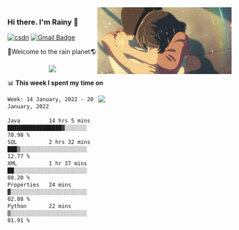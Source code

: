 <img  align='right' height="150" src="https://github.com/LikeRainDay/LikeRainDay/blob/master/pic/img_rain_1.gif?raw=true">



### Hi there. I'm Rainy :lemon:

[![csdn](https://img.shields.io/badge/-csdn-c14438?style=flat-square&logo=c&logoColor=white)](https://blog.csdn.net/qq_15807167)
[![Gmail Badge](https://img.shields.io/badge/-gmail-c14438?style=flat-square&logo=Gmail&logoColor=white&link=mailto:houshuai0816@gmail.com)](mailto:houshuai0816@gmail.com)

🚀Welcome to the rain planet🌎

<center>
<img align='center'  src="https://source.unsplash.com/random/1200x600">
</center>

📊 **This week I spent my time on**

<img align='right'   width="300" src="https://github-readme-stats.vercel.app/api?username=LikeRainDay&show_icons=true&title_color=fff&icon_color=79ff97&text_color=9f9f9f&bg_color=151515">

<!--START_SECTION:waka-->
```text
Week: 14 January, 2022 - 20 January, 2022

Java         14 hrs 5 mins   █████████████████▓░░░░░░░   70.98 % 
SQL          2 hrs 32 mins   ███▒░░░░░░░░░░░░░░░░░░░░░   12.77 % 
XML          1 hr 37 mins    ██░░░░░░░░░░░░░░░░░░░░░░░   08.20 % 
Properties   24 mins         ▓░░░░░░░░░░░░░░░░░░░░░░░░   02.08 % 
Python       22 mins         ▒░░░░░░░░░░░░░░░░░░░░░░░░   01.91 % 
```
<!--END_SECTION:waka-->
